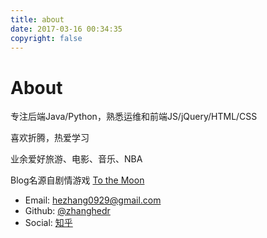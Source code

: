 ```yaml
---
title: about
date: 2017-03-16 00:34:35
copyright: false
---
```


# About

专注后端Java/Python，熟悉运维和前端JS/jQuery/HTML/CSS

喜欢折腾，热爱学习

业余爱好旅游、电影、音乐、NBA

Blog名源自剧情游戏 [To the Moon](http://store.steampowered.com/app/206440/)

- Email: hezhang0929@gmail.com
- Github: [@zhanghedr](https://github.com/zhanghedr)
- Social: [知乎](https://www.zhihu.com/people/howard-72-93)